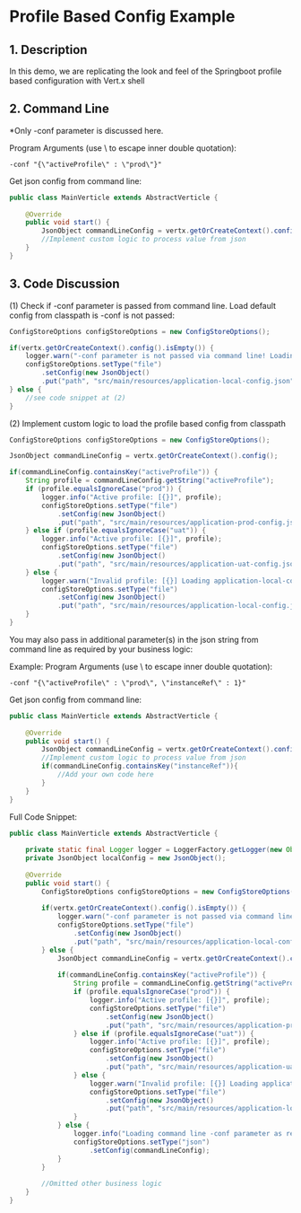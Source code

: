 # Profile Based Config Example

## 1. Description
In this demo, we are replicating the look and feel of the Springboot profile based configuration with Vert.x shell

## 2. Command Line

*Only -conf parameter is discussed here. 

Program Arguments (use \ to escape inner double quotation):
```
-conf "{\"activeProfile\" : \"prod\"}"
```

Get json config from command line:
```java
public class MainVerticle extends AbstractVerticle {
	
	@Override
	public void start() {
		JsonObject commandLineConfig = vertx.getOrCreateContext().config();
		//Implement custom logic to process value from json
	}
}
```
## 3. Code Discussion

(1) Check if -conf parameter is passed from command line. Load default config from classpath is -conf is not passed:
```java
ConfigStoreOptions configStoreOptions = new ConfigStoreOptions();

if(vertx.getOrCreateContext().config().isEmpty()) {
	logger.warn("-conf parameter is not passed via command line! Loading application-local-config from classpath...");	
	configStoreOptions.setType("file")
		.setConfig(new JsonObject()
		.put("path", "src/main/resources/application-local-config.json"));
} else {
	//see code snippet at (2)
}
```

(2) Implement custom logic to load the profile based config from classpath
```java
ConfigStoreOptions configStoreOptions = new ConfigStoreOptions();

JsonObject commandLineConfig = vertx.getOrCreateContext().config();

if(commandLineConfig.containsKey("activeProfile")) {
	String profile = commandLineConfig.getString("activeProfile");
	if (profile.equalsIgnoreCase("prod")) {
		logger.info("Active profile: [{}]", profile);	
		configStoreOptions.setType("file")
			.setConfig(new JsonObject()
			.put("path", "src/main/resources/application-prod-config.json"));
	} else if (profile.equalsIgnoreCase("uat")) {
		logger.info("Active profile: [{}]", profile);
		configStoreOptions.setType("file")
			.setConfig(new JsonObject()
			.put("path", "src/main/resources/application-uat-config.json"));
	} else {
		logger.warn("Invalid profile: [{}] Loading application-local-config from classpath...", profile);
		configStoreOptions.setType("file")
			.setConfig(new JsonObject()
			.put("path", "src/main/resources/application-local-config.json"));
	}
}
```

You may also pass in additional parameter(s) in the json string from command line as required by your business logic:

Example:
Program Arguments (use \ to escape inner double quotation):
```
-conf "{\"activeProfile\" : \"prod\", \"instanceRef\" : 1}"
```

Get json config from command line:
```java
public class MainVerticle extends AbstractVerticle {
	
	@Override
	public void start() {
		JsonObject commandLineConfig = vertx.getOrCreateContext().config();
		//Implement custom logic to process value from json
		if(commandLineConfig.containsKey("instanceRef")){
			//Add your own code here
		}
	}
}
```

Full Code Snippet:
```java
public class MainVerticle extends AbstractVerticle {
	
	private static final Logger logger = LoggerFactory.getLogger(new Object() { }.getClass().getEnclosingClass());
	private JsonObject localConfig = new JsonObject();
	
	@Override
	public void start() {
		ConfigStoreOptions configStoreOptions = new ConfigStoreOptions();
		
		if(vertx.getOrCreateContext().config().isEmpty()) {
			logger.warn("-conf parameter is not passed via command line! Loading application-local-config from classpath...");	
			configStoreOptions.setType("file")
				.setConfig(new JsonObject()
				.put("path", "src/main/resources/application-local-config.json"));
		} else {
			JsonObject commandLineConfig = vertx.getOrCreateContext().config();
			
			if(commandLineConfig.containsKey("activeProfile")) {
				String profile = commandLineConfig.getString("activeProfile");
				if (profile.equalsIgnoreCase("prod")) {
					logger.info("Active profile: [{}]", profile);	
					configStoreOptions.setType("file")
						.setConfig(new JsonObject()
						.put("path", "src/main/resources/application-prod-config.json"));
				} else if (profile.equalsIgnoreCase("uat")) {
					logger.info("Active profile: [{}]", profile);
					configStoreOptions.setType("file")
						.setConfig(new JsonObject()
						.put("path", "src/main/resources/application-uat-config.json"));
				} else {
					logger.warn("Invalid profile: [{}] Loading application-local-config from classpath...", profile);
					configStoreOptions.setType("file")
						.setConfig(new JsonObject()
						.put("path", "src/main/resources/application-local-config.json"));
				}
			} else {
				logger.info("Loading command line -conf parameter as resource... Command line Config: {}", commandLineConfig);
				configStoreOptions.setType("json")
					.setConfig(commandLineConfig);
			}
		}
		
		//Omitted other business logic
	}
}
```
